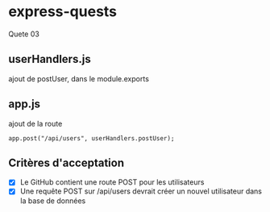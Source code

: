 # express-quests
Quete 03

## userHandlers.js

ajout de postUser, dans le module.exports

## app.js

ajout de la route

```
app.post("/api/users", userHandlers.postUser);
```

## Critères d'acceptation

- [x] Le GitHub contient une route POST pour les utilisateurs
- [x] Une requête POST sur /api/users devrait créer un nouvel utilisateur dans la base de données
